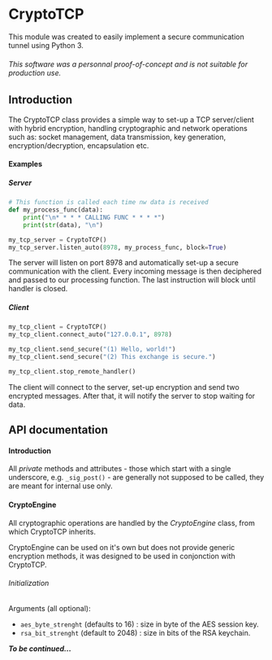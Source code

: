 # CryptoTCP
This module was created to easily implement a secure communication tunnel using Python 3.
###### This software was a personnal proof-of-concept and is not suitable for production use.

## Introduction
The CryptoTCP class provides a simple way to set-up a TCP server/client with hybrid encryption, handling cryptographic and network operations such as: socket management, data transmission, key generation, encryption/decryption, encapsulation etc.

#### Examples

##### Server
```python
# This function is called each time nw data is received
def my_process_func(data):
    print("\n* * * * CALLING FUNC * * * *")
    print(str(data), "\n")

my_tcp_server = CryptoTCP()
my_tcp_server.listen_auto(8978, my_process_func, block=True)
```
The server will listen on port 8978 and automatically set-up a secure communication with the client. Every incoming message is then deciphered and passed to our processing function. The last instruction will block until handler is closed.

##### Client
```python
my_tcp_client = CryptoTCP()
my_tcp_client.connect_auto("127.0.0.1", 8978)

my_tcp_client.send_secure("(1) Hello, world!")
my_tcp_client.send_secure("(2) This exchange is secure.")

my_tcp_client.stop_remote_handler()
```
The client will connect to the server, set-up encryption and send two encrypted messages. After that, it will notify the server to stop waiting for data.

## API documentation
#### Introduction
All *private* methods and attributes - those which start with a single underscore, e.g. ```_sig_post()``` - are generally not supposed to be called, they are meant for internal use only.

#### CryptoEngine
All cryptographic operations are handled by the *CryptoEngine* class, from which CryptoTCP inherits.

CryptoEngine can be used on it's own but does not provide generic encryption methods, it was designed to be used in conjonction with CryptoTCP.

###### Initialization
Arguments (all optional):
* ```aes_byte_strenght``` (defaults to 16) : size in byte of the AES session key.
* ```rsa_bit_strenght``` (default to 2048) : size in bits of the RSA keychain.

_**To be continued...**_

